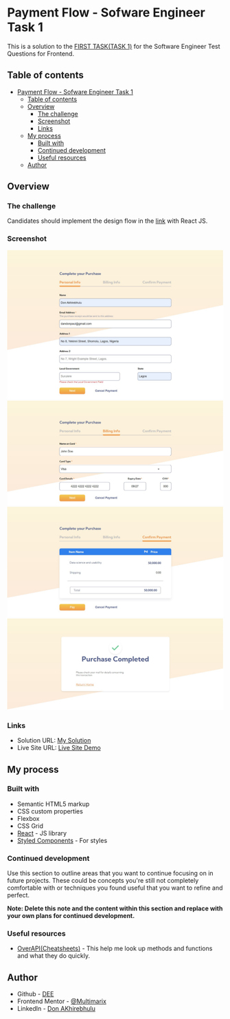 # Payment Flow - Sofware Engineer Task 1

This is a solution to the [FIRST TASK(TASK 1)](https://docs.google.com/document/d/1R1tnvH2jkCFF1XHqzBLoE9D6ylUgCcdSVJom2gl5d1A/edit) for the Software Engineer Test Questions for Frontend.

## Table of contents

- [Payment Flow - Sofware Engineer Task 1](#payment-flow---sofware-engineer-task-1)
  - [Table of contents](#table-of-contents)
  - [Overview](#overview)
    - [The challenge](#the-challenge)
    - [Screenshot](#screenshot)
    - [Links](#links)
  - [My process](#my-process)
    - [Built with](#built-with)
    - [Continued development](#continued-development)
    - [Useful resources](#useful-resources)
  - [Author](#author)

## Overview

### The challenge

Candidates should implement the design flow in the [link](<​​https://www.figma.com/file/Cz5bFXR6FuYl1N0YcGxwvJ/Frontend-Dev-Task-(Payment-Flow)?node-id=0%3A1>) with React JS.

### Screenshot

![PERSONAL INFO](./src/personal.png)
![BILLING INFO](./src/payment.png)
![CONFIRM PAYMENT](./src/purchase.png)
![PURCHASE COMPLETE](./src/complete.png)

### Links

- Solution URL: [My Solution](https://github.com/Multimarix/payment-flow)
- Live Site URL: [Live Site Demo](https://payment-flow-task.netlify.app/)

## My process

### Built with

- Semantic HTML5 markup
- CSS custom properties
- Flexbox
- CSS Grid
- [React](https://reactjs.org/) - JS library
- [Styled Components](https://styled-components.com/) - For styles

### Continued development

Use this section to outline areas that you want to continue focusing on in future projects. These could be concepts you're still not completely comfortable with or techniques you found useful that you want to refine and perfect.

**Note: Delete this note and the content within this section and replace with your own plans for continued development.**

### Useful resources

- [OverAPI(Cheatsheets)](https://overapi.com/) - This help me look up methods and functions and what they do quickly.

## Author

- Github - [DEE](https://www.your-site.com)
- Frontend Mentor - [@Multimarix](https://www.frontendmentor.io/profile/Multimarix)
- LinkedIn - [Don AKhirebhulu](https://www.linkedin.com/in/don-akhirebhulu-675082242/)
